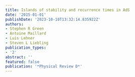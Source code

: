 ```yaml
---
title: Islands of stability and recurrence times in AdS
date: '2015-01-01'
publishDate: '2023-10-10T13:32:14.835922Z'
authors:
- Stephen R Green
- Antoine Maillard
- Luis Lehner
- Steven L Liebling
publication_types:
- '2'
abstract: ''
featured: false
publication: '*Physical Review D*'
---
```


